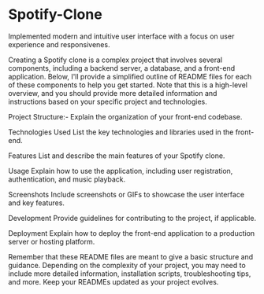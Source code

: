 # Spotify-Clone
Implemented modern and intuitive user interface with a focus on user experience and responsivenes.

Creating a Spotify clone is a complex project that involves several components, including a backend server, a database, and a front-end application. Below, I'll provide a simplified outline of README files for each of these components to help you get started. Note that this is a high-level overview, and you should provide more detailed information and instructions based on your specific project and technologies.

Project Structure:-
Explain the organization of your front-end codebase.

Technologies Used
List the key technologies and libraries used in the front-end.

Features
List and describe the main features of your Spotify clone.

Usage
Explain how to use the application, including user registration, authentication, and music playback.

Screenshots
Include screenshots or GIFs to showcase the user interface and key features.

Development
Provide guidelines for contributing to the project, if applicable.

Deployment
Explain how to deploy the front-end application to a production server or hosting platform.

Remember that these README files are meant to give a basic structure and guidance. Depending on the complexity of your project, you may need to include more detailed information, installation scripts, troubleshooting tips, and more. Keep your READMEs updated as your project evolves.





